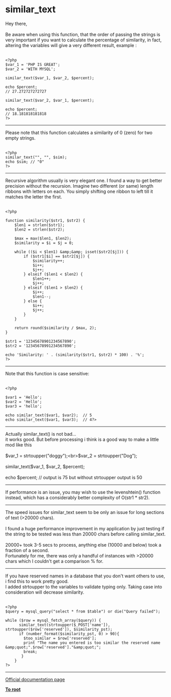 # similar_text



Hey there,<br><br>Be aware when using this function, that the order of passing the strings is very important if you want to calculate the percentage of similarity, in fact, altering the variables will give a very different result, example :<br><br>

```
<?php
$var_1 = 'PHP IS GREAT';
$var_2 = 'WITH MYSQL';

similar_text($var_1, $var_2, $percent);

echo $percent;
// 27.272727272727

similar_text($var_2, $var_1, $percent);

echo $percent;
// 18.181818181818
?>
```
  

---

Please note that this function calculates a similarity of 0 (zero) for two empty strings.<br><br>

```
<?php
similar_text("", "", $sim);
echo $sim; // "0"
?>
```
  

---

Recursive algorithm usually is very elegant one. I found a way to get better precision without the recursion. Imagine two different (or same) length ribbons with letters on each. You simply shifting one ribbon to left till it matches the letter the first.<br><br>

```
<?php

function similarity($str1, $str2) {
    $len1 = strlen($str1);
    $len2 = strlen($str2);
    
    $max = max($len1, $len2);
    $similarity = $i = $j = 0;
    
    while (($i < $len1) &amp;&amp; isset($str2[$j])) {
        if ($str1[$i] == $str2[$j]) {
            $similarity++;
            $i++;
            $j++;
        } elseif ($len1 < $len2) {
            $len1++;
            $j++;
        } elseif ($len1 > $len2) {
            $i++;
            $len1--;
        } else {
            $i++;
            $j++;
        }
    }

    return round($similarity / $max, 2);
}

$str1 = '12345678901234567890';
$str2 = '12345678991234567890';

echo 'Similarity: ' . (similarity($str1, $str2) * 100) . '%';
?>
```
  

---

Note that this function is case sensitive:<br><br>

```
<?php

$var1 = 'Hello';
$var2 = 'Hello';
$var3 = 'hello';

echo similar_text($var1, $var2);  // 5
echo similar_text($var1, $var3);  // 4?>
```
  

---

Actually similar_text() is not bad...<br>it works good. But before processing i think is a good way to make a little mod like this<br><br>$var_1 = strtoupper("doggy");<br>$var_2 = strtoupper("Dog");<br><br>similar_text($var_1, $var_2, $percent); <br><br>echo $percent; // output is 75 but without strtoupper output is 50  

---

If performance is an issue, you may wish to use the levenshtein() function instead, which has a considerably better complexity of O(str1 * str2).  

---

The speed issues for similar_text seem to be only an issue for long sections of text (&gt;20000 chars).<br><br>I found a huge performance improvement in my application by just testing if the string to be tested was less than 20000 chars before calling similar_text.<br><br>20000+ took 3-5 secs to process, anything else (10000 and below) took a fraction of a second.<br>Fortunately for me, there was only a handful of instances with &gt;20000 chars which I couldn&apos;t get a comparison % for.  

---

If you have reserved names in a database that you don&apos;t want others to use, i find this to work pretty good. <br>I added strtoupper to the variables to validate typing only. Taking case into consideration will decrease similarity. <br><br>

```
<?php
$query = mysql_query("select * from $table") or die("Query failed");

while ($row = mysql_fetch_array($query)) {
      similar_text(strtoupper($_POST['name']), strtoupper($row['reserved']), $similarity_pst);
      if (number_format($similarity_pst, 0) > 90){
        $too_similar = $row['reserved'];
        print "The name you entered is too similar the reserved name &amp;quot;".$row['reserved']."&amp;quot;";
        break;
       }
    }
?>
```
  

---

[Official documentation page](https://www.php.net/manual/en/function.similar-text.php)

**[To root](/README.md)**